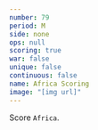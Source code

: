 ```yaml
---
number: 79
period: M
side: none
ops: null
scoring: true
war: false
unique: false
continuous: false
name: Africa Scoring
image: "[img url]"
---
```

Score `Africa`.

